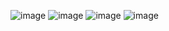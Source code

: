 ![image](https://github.com/user-attachments/assets/c8d7937b-b265-4ef9-b1ce-defff31e0e2c)
![image](https://github.com/user-attachments/assets/40079c1d-a764-4bba-a7f7-a184d7eb09c9)
![image](https://github.com/user-attachments/assets/46010221-2adf-4274-987a-ca50e06eb23a)
![image](https://github.com/user-attachments/assets/d40f208b-9eee-4988-a7e5-825600f6af94)
